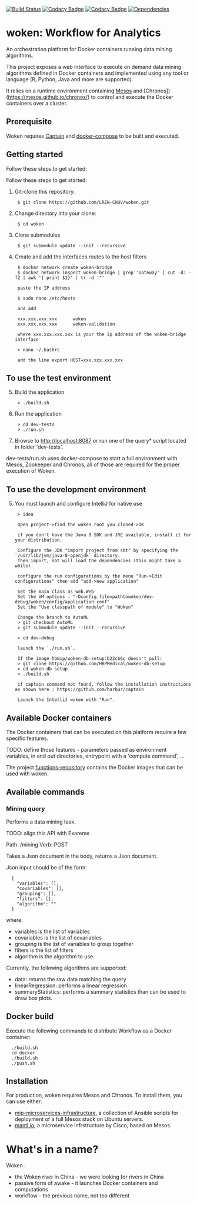 [![Build Status](https://travis-ci.org/LREN-CHUV/woken.svg?branch=master)](https://travis-ci.org/LREN-CHUV/woken)
[![Codacy Badge](https://api.codacy.com/project/badge/Grade/3a1e546e9f124b44a829f2d0ea488a96)](https://www.codacy.com/app/hbp-mip/woken?utm_source=github.com&amp;utm_medium=referral&amp;utm_content=LREN-CHUV/woken&amp;utm_campaign=Badge_Grade) [![Codacy Badge](https://api.codacy.com/project/badge/Coverage/3a1e546e9f124b44a829f2d0ea488a96)](https://www.codacy.com/app/hbp-mip/woken?utm_source=github.com&amp;utm_medium=referral&amp;utm_content=LREN-CHUV/woken&amp;utm_campaign=Badge_Coverage) [![Dependencies](https://app.updateimpact.com/badge/776816605463187456/woken.svg?config=compile)](https://app.updateimpact.com/latest/776816605463187456/woken)
<!-- TODO
[![codecov.io](https://codecov.io/github/LREN-CHUV/woken/coverage.svg?branch=master)](https://codecov.io/github/LREN-CHUV/woken?branch=master)
-->

# woken: Workflow for Analytics

An orchestration platform for Docker containers running data mining algorithms.

This project exposes a web interface to execute on demand data mining algorithms defined in Docker containers and implemented using any tool or language (R, Python, Java and more are supported).

It relies on a runtime environment containing [Mesos](http://mesos.apache.org) and [Chronos])(https://mesos.github.io/chronos/) to control and execute the Docker containers over a cluster.

## Prerequisite

Woken requires [Captain](https://github.com/harbur/captain) and [docker-compose](https://docs.docker.com/compose/) to be built and executed.

## Getting started

Follow these steps to get started:

Follow these steps to get started:

1. Git-clone this repository.

        $ git clone https://github.com/LREN-CHUV/woken.git

2. Change directory into your clone:

        $ cd woken

3. Clone submodules

        $ git submodule update --init --recursive

4. Create and add the interfaces routes to the host filters

        $ docker network create woken-bridge
        $ docker network inspect woken-bridge | grep 'Gateway' | cut -d: -f2 | awk '{ print $1}' | tr -d '"'

        paste the IP address

        $ sudo nano /etc/hosts

        and add

        xxx.xxx.xxx.xxx      woken
        xxx.xxx.xxx.xxx      woken-validation

        where xxx.xxx.xxx.xxx is your the ip address of the woken-bridge interface

        > nano ~/.bashrc

        add the line export HOST=xxx.xxx.xxx.xxx

## To use the test environment

5. Build the application

        > ./build.sh

6. Run the application

        > cd dev-tests
        > ./run.sh

7. Browse to [http://localhost:8087](http://localhost:8087/) or run one of the query* script located in folder 'dev-tests'.

dev-tests/run.sh uses docker-compose to start a full environment with Mesos, Zookeeper and Chronos, all of those are required for the proper execution of Woken.

## To use the development environment

5. You must launch and configure IntelliJ for native use

        > idea

        Open project->find the woken root you cloned->OK

        if you don't have the Java 8 SDK and JRE available, install it for your distribution.

        Configure the JDK "import project from sbt" by specifying the `/usr/lib/jvm/java-8-openjdk` directory.
        Then import, sbt will load the dependencies (this might take a while).

        configure the run configurations by the menu "Run->Edit configurations" then add "add->new application"

        Set the main class as web.Web
        Set the VM options : "-Dconfig.file=pathtowoken/dev-debug/woken/config/application.conf"
        Set the "Use classpath of module" to "Woken"

        Change the branch to AutoML
        > git checkout AutoML
        > git submodule update --init --recursive

        > cd dev-debug

        launch the `./run.sh`.

        If the image hbmip/woken-db-setup:b22cb6c doesn't pull:
        > git clone https://github.com/HBPMedical/woken-db-setup
        > cd woken-db-setup
        > ./build.sh

        if captain command not found, follow the installation instructions as shown here : https://github.com/harbur/captain

        Launch the IntelliJ woken with "Run".

## Available Docker containers

The Docker containers that can be executed on this platform require a few specific features.

TODO: define those features - parameters passed as environment variables, in and out directories, entrypoint with a 'compute command', ...

The project [functions-repository](https://github.com/LREN-CHUV/functions-repository) contains the Docker images that can be used with woken.

## Available commands

### Mining query

Performs a data mining task.

TODO: align this API with Exareme

Path: /mining
Verb: POST

Takes a Json document in the body, returns a Json document.

Json input should be of the form:

```
  {
    "variables": [],
    "covariables": [],
    "grouping": [],
    "filters": [],
    "algorithm": ""
  }
```

where:
* variables is the list of variables
* covariables is the list of covariables
* grouping is the list of variables to group together
* filters is the list of filters
* algorithm is the algorithm to use.

Currently, the following algorithms are supported:
* data: returns the raw data matching the query
* linearRegression: performs a linear regression
* summaryStatistics: performs a summary statistics than can be used to draw box plots.

## Docker build

Execute the following commands to distribute Workflow as a Docker container:

```
  ./build.sh
  cd docker
  ./build.sh
  ./push.sh
```

## Installation

For production, woken requires Mesos and Chronos. To install them, you can use either:

* [mip-microservices-infrastructure](https://github.com/LREN-CHUV/mip-microservices-infrastructure), a collection of Ansible scripts for deployment of a full Mesos stack on Ubuntu servers.
* [mantl.io](https://github.com/CiscoCloud/mantl), a microservice infrstructure by Cisco, based on Mesos.

# What's in a name?

Woken :
* the Woken river in China - we were looking for rivers in China
* passive form of awake - it launches Docker containers and computations
* workflow - the previous name, not too different
